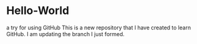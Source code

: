 # Hello-World
a try for using GitHub
This is a new repository that I have created to learn GitHub.
I am updating the branch I just formed.
